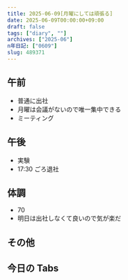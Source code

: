 ```yaml
---
title: 2025-06-09[月曜にしては頑張る]
date: 2025-06-09T00:00:00+09:00
draft: false
tags: ["diary", ""]
archives: ["2025-06"]
n年日記: ["0609"]
slug: 489371
---
```


## 午前

- 普通に出社
- 月曜は会議がないので唯一集中できる
- ミーティング

## 午後

- 実験
- 17:30 ごろ退社

## 体調

- 70
- 明日は出社しなくて良いので気が楽だ

## その他

## 今日の Tabs

